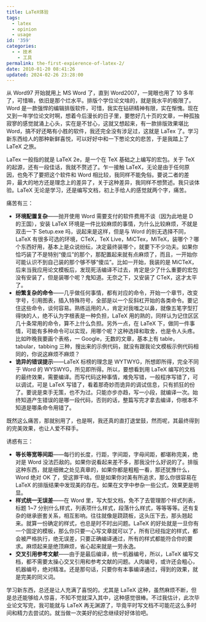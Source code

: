 ```yaml
---
title: LaTeX体验
tags:
  - latex
  - opinion
  - usage
id: '359'
categories:
  - - 技术
    - 工具
permalink: the-first-expierence-of-latex-2/
date: 2010-01-20 08:41:26
updated: 2024-02-26 23:28:00
---
```

从 Word97 开始就用上 MS Word 了，直到 Word2007，一晃眼也用了 10 多年了，可惜嘛，依旧是那个烂水平。排版个学位论文啥的，就是我水平的极限了。Word 是一款强悍的编辑排版软件，可惜，我实在钻研精神有限，实在惭愧。现在又到一年学位论文时啊，想着今后漫长的日子里，要憋好几十页的文章，一种孤独寂寥的感觉就涌上心头，实在是不甘心，这就又想起来，有一款排版效果堪比 Word，搞不好还略有小胜的软件，我还完全没有涉足过，这就是 LaTex 了。学习新东西给人的那种新鲜喜悦，可以好好中和一下憋论文的悲苦，于是我踏上了 LaTeX 之旅。

LaTex 一般指的就是 LaTeX 2e，是一个在 TeX 基础之上编写的宏包。关于 TeX 的起源，还有一段佳话，我就不赘述了。乍一接触 LaTeX，无论是由于任何原因，也免不了要把这个软件和 Word 相比较，我同样不能免俗。要说二者的差异，最大的地方还是理念上的差异了，关于这种差异，我同样不想赘述。我只谈体验。LaTeX 无论是学习，还是编写文档，初上手给人的感觉就两个字，痛苦。

<!-- more -->

痛苦有三：

- **环境配置复杂**——抛开使用 Word 需要支付的软件费用不谈（因为此地是 D 的王国），安装 LaTeX 环境是一件比较麻烦的事情，为什么比较麻烦，不就是双击一下 Setup.exe 吗，说起来是这样，但是与 Word 的别无选择不同，LaTeX 有很多可选的环境，CTeX，TeX Live，MiCTex，MiTeX，装哪个？哪个东西好用，基本上是众说纷纭，决定最终装哪个，就要下不少功夫。如果你恰巧装了不是特别“傻瓜”的那个，那配置起来就有点麻烦了，而且，一开始你可能认识不到自己装的那个够不够“傻瓜”。比如一开始，我装的是 MiCTeX，后来当我应用论文模板后，发现死活编译不过去，肯定是少了什么重要的宏包没有安装了，但是装哪个呢？鬼知道。无奈之下，又安装了 CTeX，这才太平了。
- **纷繁复杂的命令**——几乎做任何事情，都有对应的命令，开始一个章节，改变字号，引用图表，插入特殊符号，全部是以一个反斜杠开始的各类命令。要记住这些命令，谈何容易。熟练运用的人，肯定对我嗤之以鼻，就像五笔字型打得快的人，绝不认为字根表是一种负担，LaTeX 用的熟的，同样认为记住区区几十条常用的命令，算不上什么负担。另外一点，在 LaTeX 下，做同一件事情，可能有多种命令可以实现，用哪个呢？这种选择和取舍，也是令人头疼。比如昨晚我要画个表格，一 Google，无数的文章，基本上有 table，tabular，tabbing 三种，搜出来的示例代码，就没有跟我论文模板示例代码相同的，你说这麻烦不麻烦？
- **诡异的错误提示**——LaTeX 标榜的理念是 WYTWYG，所想即所得，完全不同于 Word 的 WYSWYG，所见即所得。所以，要想看到用 LaTeX 编写的文档的最终效果，需要编译。而写代码这种事情，难免写错，一般程序写错了，可以调试，可是 LaTeX 写错了，看着那奇妙而诡异的调试信息，只有抓狂的份了。要说是束手无策，也不为过。只能亦步亦趋，写一小段，就编译一次。始终知道产生错误的是哪一段代码，否则的话，整篇写完才拿去编译，你根本不知道是哪条命令用错了。

既然这么痛苦，那就别用了，也是啊，我还真的直打退堂鼓，然而呢，其最终得到的完美效果，也让人爱不释手。

诱惑有三：

- **等长等宽等间距**——每行的长度，行距，字间距，字母间距，都堪称完美，绝对是 Word 没法匹敌的。如果你说看起来差不多，那我没什么好说的了。排版这种东西，就是细微之处见真章的，如果你都是粗粗一看，那还犹豫什么，Word 绝对 OK 了，受这罪干啥。但是如果你对美有所追求，那么你很容易在 LaTeX 的排版结果中发现美的存在。如果在文字中参杂一些公式，效果更是明显。
- **样式统一无误差**——在 Word 里，写大型文档，免不了去管理那个样式列表，标题 1~7 分别什么样式，列表项什么样式，段落什么样式，等等等等。还有复杂的继承嵌套关系，相互影响。往往就像是跷跷板，这头压下去，那头翘起来。就算一份确定的样式，也总是时不时出问题。LaTeX 的好处就是一旦你有一个固定的模板，那么你只要一心写文章就可以了，所有已经指定的样式，都会被严格执行，绝无误差，只要正确编译通过，所有的样式都能符合你的要求。麻烦起来是绝顶麻烦，省心起来就是一劳永逸。
- **交叉引用参考文献**——由于是最后编译，统一机器编号，所以，LaTeX 编写文档，都不需要太操心交叉引用和参考文献的问题。人肉编号，或许还会粗心，机器编号，绝对精准。还是那句话，只要你有本事编译通过，得到的效果，就是完美的同义词。

学习新东西，总还是让人充满了喜悦的。尤其是 LaTeX 这种，虽然麻烦不断，但是总还能够给人惊喜，不知不觉就深入其中，这种感觉很棒。不过我估计，此次毕业论文写完，我可能就与 LaTeX 再无渊源了，毕竟平时写文档不可能花这么多时间和精力去尝试的。就当做一次美好的纪念继续好好体验吧。
